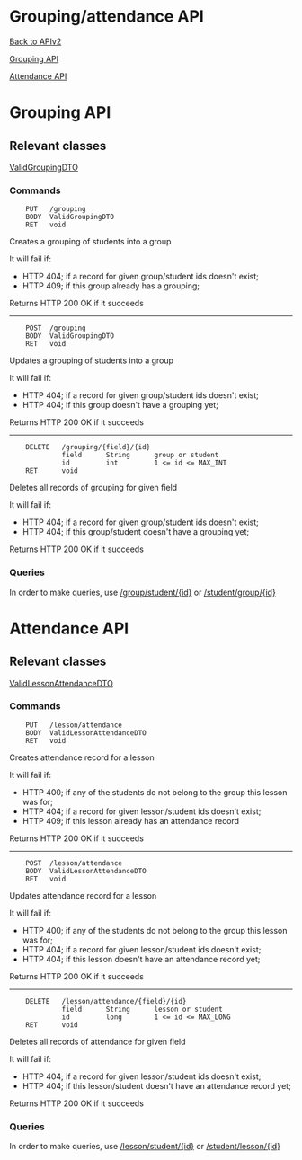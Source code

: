 # Grouping/attendance API

[Back to APIv2](./APIv2.md#api-v2)

[Grouping API](#grouping-api)

[Attendance API](#attendance-api)

# Grouping API

## Relevant classes

[ValidGroupingDTO](../../src/main/java/com/superum/api/v2/grouping/ValidGroupingDTO.java)

### Commands

<a name="create-grouping"><a>
```
    PUT   /grouping
    BODY  ValidGroupingDTO
    RET   void
```

Creates a grouping of students into a group

It will fail if:
  * HTTP 404; if a record for given group/student ids doesn't exist;
  * HTTP 409; if this group already has a grouping;

Returns HTTP 200 OK if it succeeds

------

<a name="update-grouping"><a>
```
    POST  /grouping
    BODY  ValidGroupingDTO
    RET   void
```

Updates a grouping of students into a group

It will fail if:
  * HTTP 404; if a record for given group/student ids doesn't exist;
  * HTTP 404; if this group doesn't have a grouping yet;

Returns HTTP 200 OK if it succeeds

------

<a name="delete-grouping"><a>
```
    DELETE   /grouping/{field}/{id}
             field      String      group or student
             id         int         1 <= id <= MAX_INT
    RET      void
```

Deletes all records of grouping for given field

It will fail if:
  * HTTP 404; if a record for given group/student ids doesn't exist;
  * HTTP 404; if this group/student doesn't have a grouping yet;

Returns HTTP 200 OK if it succeeds

### Queries

In order to make queries, use [/group/student/{id}](./Group.md#read-for-table) or [/student/group/{id}](./Student.md#read-for-table)

# Attendance API

## Relevant classes

[ValidLessonAttendanceDTO](../../src/main/java/com/superum/api/v2/attendance/ValidLessonAttendanceDTO.java)

### Commands

<a name="create-attendance"><a>
```
    PUT   /lesson/attendance
    BODY  ValidLessonAttendanceDTO
    RET   void
```

Creates attendance record for a lesson

It will fail if:
  * HTTP 400; if any of the students do not belong to the group this lesson was for;
  * HTTP 404; if a record for given lesson/student ids doesn't exist;
  * HTTP 409; if this lesson already has an attendance record

Returns HTTP 200 OK if it succeeds

------

<a name="update-attendance"><a>
```
    POST  /lesson/attendance
    BODY  ValidLessonAttendanceDTO
    RET   void
```

Updates attendance record for a lesson

It will fail if:
  * HTTP 400; if any of the students do not belong to the group this lesson was for;
  * HTTP 404; if a record for given lesson/student ids doesn't exist;
  * HTTP 404; if this lesson doesn't have an attendance record yet;

Returns HTTP 200 OK if it succeeds

------

<a name="delete-attendance"><a>
```
    DELETE   /lesson/attendance/{field}/{id}
             field      String      lesson or student
             id         long        1 <= id <= MAX_LONG
    RET      void
```

Deletes all records of attendance for given field

It will fail if:
  * HTTP 404; if a record for given lesson/student ids doesn't exist;
  * HTTP 404; if this lesson/student doesn't have an attendance record yet;

Returns HTTP 200 OK if it succeeds

### Queries

In order to make queries, use [/lesson/student/{id}](./Lesson.md#read-for-table) or [/student/lesson/{id}](./Student.md#read-for-table)
